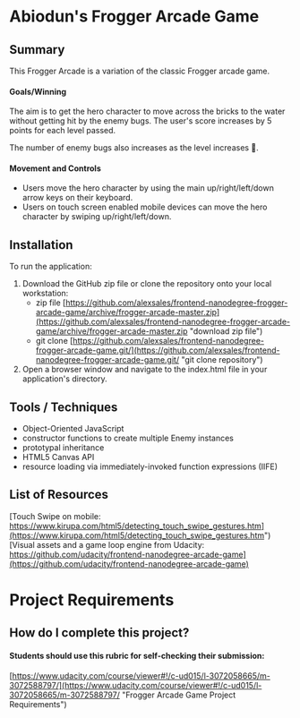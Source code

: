 
# Abiodun's Frogger Arcade Game

## Summary
This Frogger Arcade is a variation of the classic Frogger arcade game.

#### Goals/Winning
The aim is to get the hero character to move across the bricks to the water without getting hit by the enemy bugs. The user's score increases by 5 points for each level passed. 

The number of enemy bugs also increases as the level increases 🤪.

#### Movement and Controls
* Users move the hero character by using the main up/right/left/down arrow keys on their keyboard.
* Users on touch screen enabled mobile devices can move the hero character by swiping up/right/left/down.

## Installation
To run the application:

1. Download the GitHub zip file or clone the repository onto your local workstation:
	* zip file [https://github.com/alexsales/frontend-nanodegree-frogger-arcade-game/archive/frogger-arcade-master.zip](https://github.com/alexsales/frontend-nanodegree-frogger-arcade-game/archive/frogger-arcade-master.zip "download zip file")
	* git clone [https://github.com/alexsales/frontend-nanodegree-frogger-arcade-game.git/](https://github.com/alexsales/frontend-nanodegree-frogger-arcade-game.git/ "git clone repository")
2. Open a browser window and navigate to the index.html file in your application's directory.

## Tools / Techniques
- Object-Oriented JavaScript
- constructor functions to create multiple Enemy instances
- prototypal inheritance
- HTML5 Canvas API
- resource loading via immediately-invoked function expressions (IIFE)

## List of Resources
[Touch Swipe on mobile: https://www.kirupa.com/html5/detecting_touch_swipe_gestures.htm](https://www.kirupa.com/html5/detecting_touch_swipe_gestures.htm")  
[Visual assets and a game loop engine from Udacity: https://github.com/udacity/frontend-nanodegree-arcade-game](https://github.com/udacity/frontend-nanodegree-arcade-game)

# Project Requirements

## How do I complete this project?

#### Students should use this rubric for self-checking their submission:
[https://www.udacity.com/course/viewer#!/c-ud015/l-3072058665/m-3072588797/](https://www.udacity.com/course/viewer#!/c-ud015/l-3072058665/m-3072588797/ "Frogger Arcade Game Project Requirements")
